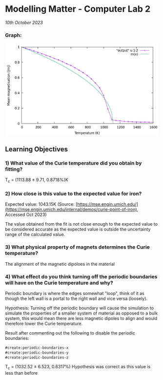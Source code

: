 # **Modelling Matter - Computer Lab 2**
*10th October 2023*

### **Graph:**
![Image of Graph](https://github.com/JamboPE/physics-modelling-matter/blob/main/2023-10-10/curie/Plotted_graph.png?raw=true)

## Learning Objectives

### **1) What value of the Curie temperature did you obtain by fitting?**
T<sub>c</sub> = (1113.88 ± 9.71, 0.8718%)K

       
### 2) **How close is this value to the expected value for iron?**
Expected value: 1043.15K (Source: [https://mse.engin.umich.edu/](https://mse.engin.umich.edu/internal/demos/curie-point-of-iron), Accessed Oct 2023)

The value obtained from the fit is not close enough to the expected value to be considered accurate as the expected value is outside the uncertainty range of the calculated value.


### 3) **What physical property of magnets determines the Curie temperature?**
The alignment of the magnetic dipoloes in the material


### 4) **What effect do you think turning off the periodic boundaries will have on the Curie temperature and why?**
Periodic boundary is where the edges somewhat "loop", think of it as though the left wall is a portal to the right wall and vice versa (loosely).

Hypothesis:
Turning off the periodic boundary will cause the simulation to simulate the properties of a smaller system of material as opposed to a bulk system, this would mean there are less magnetic dipoles to align and would therefore lower the Curie temperature.

Result after commenting out the following to disable the periodic boundaries:
```
#create:periodic-boundaries-x
#create:periodic-boundaries-y
#create:periodic-boundaries-z
```
T<sub>c</sub> = (1032.52 ± 6.523, 0.6317%)
Hypothesis was correct as this value is less than before
